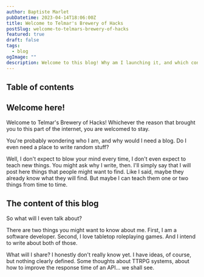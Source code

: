 ```yaml
---
author: Baptiste Marlet
pubDatetime: 2023-04-14T18:06:00Z
title: Welcome to Telmar's Brewery of Hacks
postSlug: welcome-to-telmars-brewery-of-hacks
featured: true
draft: false
tags:
  - blog
ogImage: ""
description: Welcome to this blog! Why am I launching it, and which content to find there?
---
```


## Table of contents

## Welcome here!

Welcome to Telmar's Brewery of Hacks! Whichever the reason that brought you to this part of the
internet, you are welcomed to stay.

You're probably wondering who I am, and why would I need a blog. Do I even need a place to write
random stuff?

Well, I don't expect to blow your mind every time, I don't even expect to teach new things. You
might ask why I write, then. I'll simply say that I will post here things that people might want to
find. Like I said, maybe they already know what they will find. But maybe I can teach them one or
two things from time to time.

## The content of this blog

So what will I even talk about?

There are two things you might want to know about me. First, I am a software developer. Second, I
love tabletop roleplaying games. And I intend to write about both of those.

What will I share? I honestly don't really know yet. I have ideas, of course, but nothing clearly
defined. Some thoughts about TTRPG systems, about how to improve the response time of an API... we
shall see.
